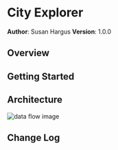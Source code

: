 

 # City Explorer

 **Author**: Susan Hargus
 **Version**: 1.0.0

 ## Overview
<!-- Provide a high level overview of what this application is and why you are building it, beyond the fact that it's an assignment for this class. (i.e. What's your problem domain?) -->
 ## Getting Started
<!-- What are the steps that a user must take in order to build this app on their own machine and get it running? -->
 ## Architecture

<img src="assets/Diagram.jpg" alt="data flow image">

 ## Change Log


